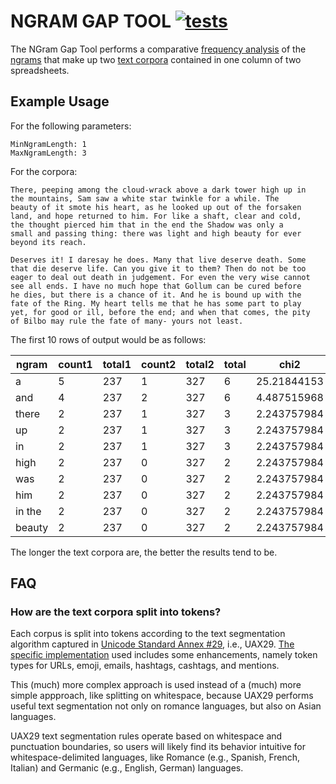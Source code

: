 # NGRAM GAP TOOL [![tests](https://github.com/toolforgeio/ngram-gap-tool/actions/workflows/tests.yml/badge.svg)](https://github.com/toolforgeio/ngram-gap-tool/actions/workflows/tests.yml)

The NGram Gap Tool performs a comparative [frequency
analysis](https://en.wikipedia.org/wiki/Frequency_analysis) of the
[ngrams](https://en.wikipedia.org/wiki/N-gram) that make up two [text
corpora](https://en.wikipedia.org/wiki/Text_corpus) contained in one
column of two spreadsheets.

## Example Usage

For the following parameters:

    MinNgramLength: 1
    MaxNgramLength: 3

For the corpora:

    There, peeping among the cloud-wrack above a dark tower high up in
    the mountains, Sam saw a white star twinkle for a while. The
    beauty of it smote his heart, as he looked up out of the forsaken
    land, and hope returned to him. For like a shaft, clear and cold,
    the thought pierced him that in the end the Shadow was only a
    small and passing thing: there was light and high beauty for ever
    beyond its reach.
    
    Deserves it! I daresay he does. Many that live deserve death. Some
    that die deserve life. Can you give it to them? Then do not be too
    eager to deal out death in judgement. For even the very wise cannot
    see all ends. I have no much hope that Gollum can be cured before
    he dies, but there is a chance of it. And he is bound up with the
    fate of the Ring. My heart tells me that he has some part to play
    yet, for good or ill, before the end; and when that comes, the pity
    of Bilbo may rule the fate of many- yours not least.

The first 10 rows of output would be as follows:

| ngram  | count1 | total1 | count2 | total2 | total |    chi2     |
| ------ | ------ | ------ | ------ | ------ | ----- | ----------- |
| a      |   5    |  237   |   1    |  327   |   6   | 25.21844153 |
| and    |   4    |  237   |   2    |  327   |   6   | 4.487515968 |
| there  |   2    |  237   |   1    |  327   |   3   | 2.243757984 |
| up     |   2    |  237   |   1    |  327   |   3   | 2.243757984 |
| in     |   2    |  237   |   1    |  327   |   3   | 2.243757984 |
| high   |   2    |  237   |   0    |  327   |   2   | 2.243757984 |
| was    |   2    |  237   |   0    |  327   |   2   | 2.243757984 |
| him    |   2    |  237   |   0    |  327   |   2   | 2.243757984 |
| in the |   2    |  237   |   0    |  327   |   2   | 2.243757984 |
| beauty |   2    |  237   |   0    |  327   |   2   | 2.243757984 |    

The longer the text corpora are, the better the results tend to be.

## FAQ

### How are the text corpora split into tokens?

Each corpus is split into tokens according to the text segmentation
algorithm captured in
[Unicode Standard Annex #29](https://unicode.org/reports/tr29/), i.e.,
UAX29. [The specific implementation](https://github.com/sigpwned/uax29)
used includes some enhancements, namely token types for URLs, emoji,
emails, hashtags, cashtags, and mentions.

This (much) more complex approach is used instead of a (much) more
simple appproach, like splitting on whitespace, because UAX29 performs
useful text segmentation not only on romance languages, but also on
Asian languages.

UAX29 text segmentation rules operate based on whitespace and
punctuation boundaries, so users will likely find its behavior
intuitive for whitespace-delimited languages, like Romance (e.g.,
Spanish, French, Italian) and Germanic (e.g., English, German)
languages.
